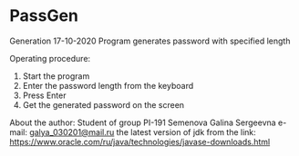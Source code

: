 # PassGen
Generation 
17-10-2020
Program generates password with specified length

Operating procedure:
1. Start the program
2. Enter the password length from the keyboard
3. Press Enter
4. Get the generated password on the screen

About the author:
Student of group PI-191 Semenova Galina Sergeevna
e-mail: galya_030201@mail.ru
the latest version of jdk from the link: https://www.oracle.com/ru/java/technologies/javase-downloads.html
